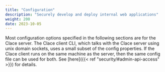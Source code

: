 ```yaml
---
title: "Configuration"
description: "Securely develop and deploy internal web applications"
weight: 200
date: 2023-10-05
---
```


Most configuration options specified in the following sections are for the Clace server. The Clace client CLI, which talks with the Clace server using unix domain sockets, uses a small subset of the config properties. If the Clace client runs on the same machine as the server, then the same config file can be used for both. See [here]({{< ref "security/#admin-api-access" >}}) for details.
